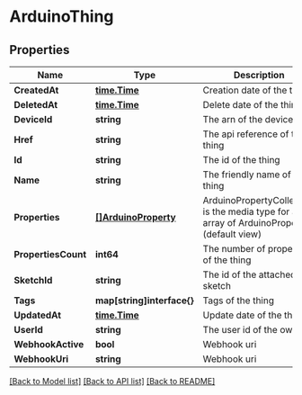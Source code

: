 # ArduinoThing

## Properties

Name | Type | Description | Notes
------------ | ------------- | ------------- | -------------
**CreatedAt** | [**time.Time**](time.Time.md) | Creation date of the thing | [optional] 
**DeletedAt** | [**time.Time**](time.Time.md) | Delete date of the thing | [optional] 
**DeviceId** | **string** | The arn of the device | [optional] 
**Href** | **string** | The api reference of this thing | 
**Id** | **string** | The id of the thing | 
**Name** | **string** | The friendly name of the thing | 
**Properties** | [**[]ArduinoProperty**](ArduinoProperty.md) | ArduinoPropertyCollection is the media type for an array of ArduinoProperty (default view) | [optional] 
**PropertiesCount** | **int64** | The number of properties of the thing | [optional] 
**SketchId** | **string** | The id of the attached sketch | [optional] 
**Tags** | **map[string]interface{}** | Tags of the thing | [optional] 
**UpdatedAt** | [**time.Time**](time.Time.md) | Update date of the thing | [optional] 
**UserId** | **string** | The user id of the owner | 
**WebhookActive** | **bool** | Webhook uri | [optional] 
**WebhookUri** | **string** | Webhook uri | [optional] 

[[Back to Model list]](../README.md#documentation-for-models) [[Back to API list]](../README.md#documentation-for-api-endpoints) [[Back to README]](../README.md)


